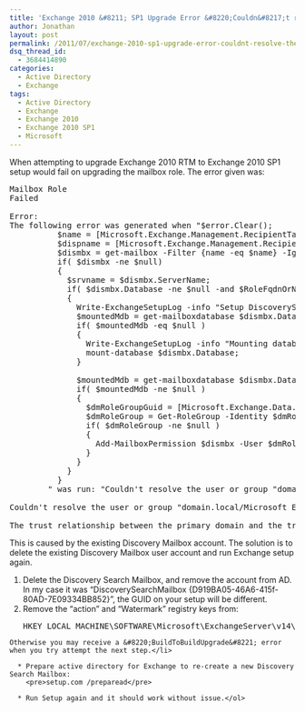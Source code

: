 ```yaml
---
title: 'Exchange 2010 &#8211; SP1 Upgrade Error &#8220;Couldn&#8217;t resolve the user or group &#8220;domain.local/Microsoft Exchange Security Groups/Discovery Management.&#8221;'
author: Jonathan
layout: post
permalink: /2011/07/exchange-2010-sp1-upgrade-error-couldnt-resolve-the-user-or-group-domain-localmicrosoft-exchange-security-groupsdiscovery-management/
dsq_thread_id:
  - 3684414890
categories:
  - Active Directory
  - Exchange
tags:
  - Active Directory
  - Exchange
  - Exchange 2010
  - Exchange 2010 SP1
  - Microsoft
---
```

When attempting to upgrade Exchange 2010 RTM to Exchange 2010 SP1 setup would fail on upgrading the mailbox role. The error given was:

<pre>Mailbox Role 
Failed

Error: 
The following error was generated when "$error.Clear(); 
          $name = [Microsoft.Exchange.Management.RecipientTasks.EnableMailbox]::DiscoveryMailboxUniqueName; 
          $dispname = [Microsoft.Exchange.Management.RecipientTasks.EnableMailbox]::DiscoveryMailboxDisplayName; 
          $dismbx = get-mailbox -Filter {name -eq $name} -IgnoreDefaultScope -resultSize 1; 
          if( $dismbx -ne $null) 
          { 
            $srvname = $dismbx.ServerName; 
            if( $dismbx.Database -ne $null -and $RoleFqdnOrName -like "$srvname.*" ) 
            { 
              Write-ExchangeSetupLog -info "Setup DiscoverySearchMailbox Permission."; 
              $mountedMdb = get-mailboxdatabase $dismbx.Database -status | where { $_.Mounted -eq $true }; 
              if( $mountedMdb -eq $null ) 
              { 
                Write-ExchangeSetupLog -info "Mounting database before stamp DiscoverySearchMailbox Permission..."; 
                mount-database $dismbx.Database; 
              }

              $mountedMdb = get-mailboxdatabase $dismbx.Database -status | where { $_.Mounted -eq $true }; 
              if( $mountedMdb -ne $null ) 
              { 
                $dmRoleGroupGuid = [Microsoft.Exchange.Data.Directory.Management.RoleGroup]::DiscoveryManagementWkGuid; 
                $dmRoleGroup = Get-RoleGroup -Identity $dmRoleGroupGuid -DomainController $RoleDomainController -ErrorAction:SilentlyContinue; 
                if( $dmRoleGroup -ne $null ) 
                { 
                  Add-MailboxPermission $dismbx -User $dmRoleGroup.Identity -AccessRights FullAccess -DomainController $RoleDomainController -WarningAction SilentlyContinue; 
                } 
              } 
            } 
          } 
        " was run: "Couldn't resolve the user or group "domain.local/Microsoft Exchange Security Groups/Discovery Management." If the user or group is a foreign forest principal, you must have either a two-way trust or an outgoing trust.".

Couldn't resolve the user or group "domain.local/Microsoft Exchange Security Groups/Discovery Management." If the user or group is a foreign forest principal, you must have either a two-way trust or an outgoing trust.

The trust relationship between the primary domain and the trusted domain failed.
</pre>

This is caused by the existing Discovery Mailbox account. The solution is to delete the existing Discovery Mailbox user account and run Exchange setup again.

  1. Delete the Discovery Search Mailbox, and remove the account from AD. In my case it was &#8220;DiscoverySearchMailbox {D919BA05-46A6-415f-80AD-7E09334BB852}&#8221;, the GUID on your setup will be different.
  2. Remove the &#8220;action&#8221; and &#8220;Watermark&#8221; registry keys from: 
    <pre>HKEY_LOCAL_MACHINE\SOFTWARE\Microsoft\ExchangeServer\v14\MailboxRole</pre>
    
    Otherwise you may receive a &#8220;BuildToBuildUpgrade&#8221; error when you try attempt the next step.</li> 
    
      * Prepare active directory for Exchange to re-create a new Discovery Search Mailbox: 
        <pre>setup.com /preparead</pre>
    
      * Run Setup again and it should work without issue.</ol>